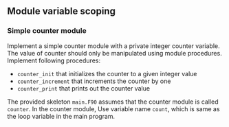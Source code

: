 ## Module variable scoping

### Simple counter module

Implement a simple counter module with a private integer counter
variable. The value of counter should only be
manipulated using module procedures. Implement following procedures:

 - `counter_init` that initializes the counter to a given integer value
 - `counter_increment` that increments the counter by one
 - `counter_print` that prints out the counter value

The provided skeleton `main.F90` assumes that the counter module is
called `counter`. In the counter module, Use variable name `count`,
which is same as the loop variable in the main program.
